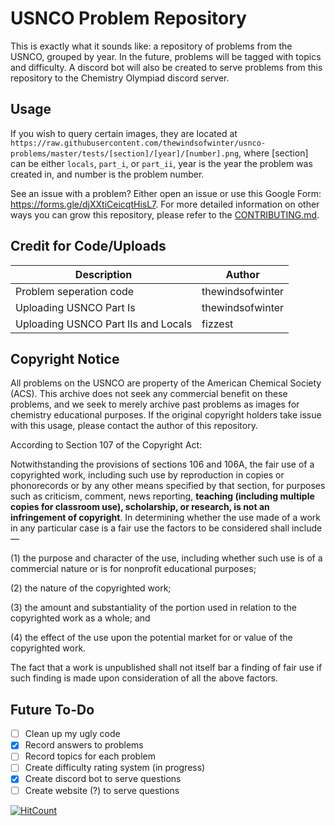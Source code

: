 # USNCO Problem Repository

This is exactly what it sounds like: a repository of problems from the USNCO, grouped by year. In the future, problems will be tagged with topics and difficulty. A discord bot will also be created to serve problems from this repository to the Chemistry Olympiad discord server.

## Usage

If you wish to query certain images, they are located at `https://raw.githubusercontent.com/thewindsofwinter/usnco-problems/master/tests/[section]/[year]/[number].png`, where [section] can be either `locals`, `part_i`, or `part_ii`, year is the year the problem was created in, and number is the problem number.

See an issue with a problem? Either open an issue or use this Google Form: https://forms.gle/djXXtiCeicqtHisL7. For more detailed information on other ways you can grow this repository, please refer to the [CONTRIBUTING.md](https://github.com/thewindsofwinter/usnco-problems/blob/master/CONTRIBUTING.md).

## Credit for Code/Uploads

Description | Author
--- | --- 
Problem seperation code | thewindsofwinter
Uploading USNCO Part Is | thewindsofwinter
Uploading USNCO Part IIs and Locals | fizzest

## Copyright Notice

All problems on the USNCO are property of the American Chemical Society (ACS). This archive does not seek any commercial benefit on these problems, and we seek to merely archive past problems as images for chemistry educational purposes. If the original copyright holders take issue with this usage, please contact the author of this repository.

According to Section 107 of the Copyright Act:

Notwithstanding the provisions of sections 106 and 106A, the fair use of a copyrighted work, including such use by reproduction in copies or phonorecords or by any other means specified by that section, for purposes such as criticism, comment, news reporting, **teaching (including multiple copies for classroom use), scholarship, or research, is not an infringement of copyright**. In determining whether the use made of a work in any particular case is a fair use the factors to be considered shall include—

(1) the purpose and character of the use, including whether such use is of a commercial nature or is for nonprofit educational purposes;

(2) the nature of the copyrighted work;

(3) the amount and substantiality of the portion used in relation to the copyrighted work as a whole; and

(4) the effect of the use upon the potential market for or value of the copyrighted work.

The fact that a work is unpublished shall not itself bar a finding of fair use if such finding is made upon consideration of all the above factors.

## Future To-Do
 - [ ] Clean up my ugly code
 - [X] Record answers to problems
 - [ ] Record topics for each problem
 - [ ] Create difficulty rating system (in progress)
 - [X] Create discord bot to serve questions
 - [ ] Create website (?) to serve questions

[![HitCount](http://hits.dwyl.com/winterwind2022/usnco-problems.svg)](http://hits.dwyl.com/winterwind2022/usnco-problems)

